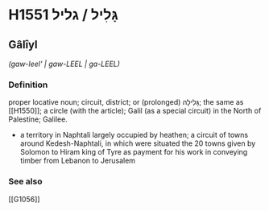 # H1551 גָּלִיל / גליל

## Gâlîyl

_(gaw-leel' | ɡaw-LEEL | ɡa-LEEL)_

### Definition

proper locative noun; circuit, district; or (prolonged) גָּלִילָה; the same as [[H1550]]; a circle (with the article); Galil (as a special circuit) in the North of Palestine; Galilee.

- a territory in Naphtali largely occupied by heathen; a circuit of towns around Kedesh-Naphtali, in which were situated the 20 towns given by Solomon to Hiram king of Tyre as payment for his work in conveying timber from Lebanon to Jerusalem
### See also

[[G1056]]

